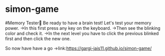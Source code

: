 # simon-game
#Memory Tester🤯
Be ready to have a brain test! Let's test your memory power.
->In this first press any key on the keyboard.
->Then see the blinking color and check it.
->In the next level you have to click the previous blinked first and then click the new one.

So now have have a go
->link:https://gargi-jais11.github.io/simon-game/
